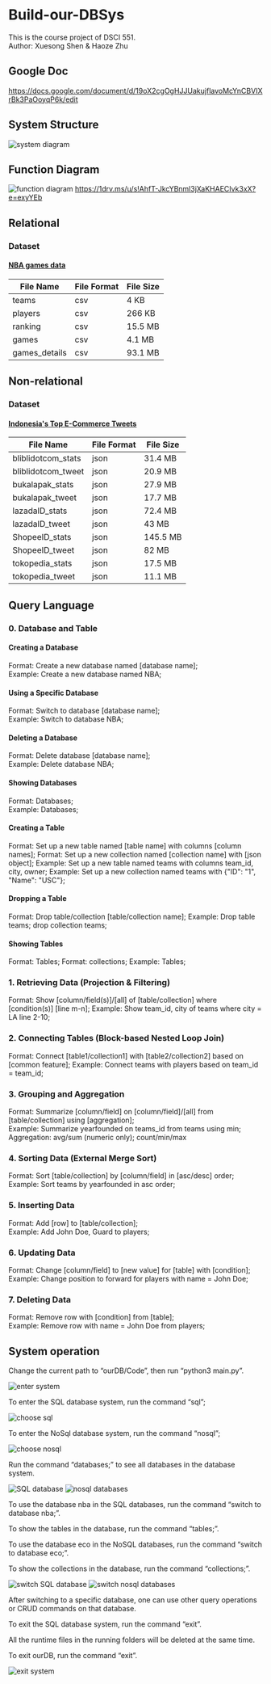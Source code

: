 # Build-our-DBSys
This is the course project of DSCI 551.<br>
Author: Xuesong Shen & Haoze Zhu

## Google Doc
https://docs.google.com/document/d/19oX2cgOgHJJUakujflavoMcYnCBVIXrBk3PaOoyqP6k/edit

## System Structure
![system diagram](https://github.com/Pasxsenger/Build-our-DBSys/blob/main/Pictures/ourDB_Sys_Structure.drawio.png)

## Function Diagram
![function diagram](https://github.com/Pasxsenger/Build-our-DBSys/blob/main/Pictures/functions.png)
https://1drv.ms/u/s!AhfT-JkcYBnml3jXaKHAECIvk3xX?e=exyYEb



## Relational
### Dataset
#### [NBA games data](https://www.kaggle.com/datasets/nathanlauga/nba-games)
| File Name    | File Format | File Size |
| ------------ | ----------- | --------- |
| teams | csv         |       4 KB    |
| players | csv         |      266 KB     |
| ranking | csv         |     15.5 MB      |
| games | csv         |      4.1 MB     |
| games_details | csv         |      93.1 MB     |


## Non-relational
### Dataset
#### [Indonesia's Top E-Commerce Tweets](https://www.kaggle.com/datasets/robertvici/indonesia-top-ecommerce-unicorn-tweets/code)
| File Name    | File Format | File Size |
| ------------ | ----------- | --------- |
| bliblidotcom_stats | json         |    31.4 MB       |
| bliblidotcom_tweet | json         |    20.9 MB       |
| bukalapak_stats | json         |    27.9 MB       |
| bukalapak_tweet | json         |    17.7 MB       |
| lazadaID_stats | json         |    72.4 MB       |
| lazadaID_tweet | json         |    43 MB       |
| ShopeeID_stats | json         |    145.5 MB       |
| ShopeeID_tweet | json         |    82 MB       |
| tokopedia_stats | json         |    17.5 MB       |
| tokopedia_tweet | json         |    11.1 MB       |

## Query Language
### 0. Database and Table
#### Creating a Database 

Format: Create a new database named [database name]; <br>
Example: Create a new database named NBA;

#### Using a Specific Database 
Format: Switch to database [database name]; <br>
Example: Switch to database NBA;

#### Deleting a Database 
Format: Delete database [database name]; <br>
Example: Delete database NBA; 

#### Showing Databases
Format: Databases; <br>
Example: Databases;

#### Creating a Table 
Format: Set up a new table named [table name] with columns [column names];
Format: Set up a new collection named [collection name] with [json object];
Example: Set up a new table named teams with columns team_id, city, owner;
Example: Set up a new collection named teams with {"ID": "1", "Name": "USC"};


#### Dropping a Table
Format: Drop table/collection [table/collection name];
Example: Drop table teams; drop collection teams;

#### Showing Tables 
Format: Tables;
Format: collections;
Example: Tables;

### 1. Retrieving Data (Projection & Filtering)
Format: Show [column/field(s)]/[all] of [table/collection] where [condition(s)] [line m-n];
Example: Show team_id, city of teams where city = LA line 2-10;

### 2. Connecting Tables (Block-based Nested Loop Join)
Format: Connect [table1/collection1] with [table2/collection2] based on [common feature];
Example: Connect teams with players based on team_id = team_id;

### 3. Grouping and Aggregation
Format: Summarize [column/field] on [column/field]/[all] from [table/collection] using [aggregation];<br>
Example: Summarize yearfounded on teams_id from teams using min;
Aggregation: avg/sum (numeric only); count/min/max

### 4. Sorting Data (External Merge Sort)
Format: Sort [table/collection] by [column/field] in [asc/desc] order;<br>
Example: Sort teams by yearfounded in asc order;

### 5. Inserting Data
Format: Add [row] to [table/collection];<br>
Example: Add John Doe, Guard to players;

### 6. Updating Data
Format: Change [column/field] to [new value] for [table] with [condition];<br>
Example: Change position to forward for players with name = John Doe;

### 7. Deleting Data
Format: Remove row with [condition] from [table];<br>
Example: Remove row with name = John Doe from players;

## System operation

Change the current path to “ourDB/Code”, then run “python3 main.py”.

![enter system](https://github.com/Pasxsenger/Build-our-DBSys/blob/main/Pictures/enter_system.png)

To enter the SQL database system, run the command “sql”;

![choose sql](https://github.com/Pasxsenger/Build-our-DBSys/blob/main/Pictures/choose_sql.png)

To enter the NoSql database system, run the command “nosql”;

![choose nosql](https://github.com/Pasxsenger/Build-our-DBSys/blob/main/Pictures/choose_nosql.png)

Run the command “databases;” to see all databases in the database system.

![SQL database](https://github.com/Pasxsenger/Build-our-DBSys/blob/main/Pictures/databases_sql.png)
![nosql databases](https://github.com/Pasxsenger/Build-our-DBSys/blob/main/Pictures/databases_nosql.png)

To use the database nba in the SQL databases, run the command “switch to database nba;”.

To show the tables in the database, run the command “tables;”.

To use the database eco in the NoSQL databases, run the command “switch to database eco;”.

To show the collections in the database, run the command “collections;”.


![switch SQL database](https://github.com/Pasxsenger/Build-our-DBSys/blob/main/Pictures/switch_sql_base.png)
![switch nosql databases](https://github.com/Pasxsenger/Build-our-DBSys/blob/main/Pictures/switch_nosql_base.png)


After switching to a specific database, one can use other query operations or CRUD commands on that database.

To exit the SQL database system, run the command “exit”.

All the runtime files in the running folders will be deleted at the same time.

To exit ourDB, run the command “exit”.

![exit system](https://github.com/Pasxsenger/Build-our-DBSys/blob/main/Pictures/exit_system.png)

